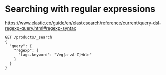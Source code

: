 # Searching with regular expressions

https://www.elastic.co/guide/en/elasticsearch/reference/current/query-dsl-regexp-query.html#regexp-syntax

```
GET /products/_search
{
  "query": {
    "regexp": {
      "tags.keyword": "Veg[a-zA-Z]+ble"
    }
  }
}
```